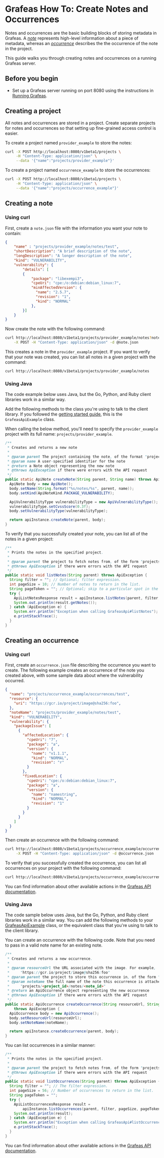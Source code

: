 # Grafeas How To: Create Notes and Occurrences

Notes and occurrences are the basic building blocks of storing metadata in
Grafeas. A _[note](grafeas_concepts.md#notes)_ represents
high-level information about a piece of metadata, whereas an
_[occurrence](grafeas_concepts.md#occurrences)_ describes the
the occurrence of the note in the project.

This guide walks you through creating notes and occurrences on a running Grafeas
server.

## Before you begin
 * Set up a Grafeas server running on port 8080 using the instructions in
  [Running Grafeas](running_grafeas.md).

## Creating a project

All notes and occurrences are stored in a project. Create separate projects for
notes and occurrences so that setting up fine-grained access control is easier.

To create a project named `provider_example` to store the notes:

```bash
curl -X POST http://localhost:8080/v1beta1/projects \
     -H "Content-Type: application/json" \
     --data '{"name":"projects/provider_example"}'
```

To create a project named `occurrence_example` to store the occurrences:

```bash
curl -X POST http://localhost:8080/v1beta1/projects \
     -H "Content-Type: application/json" \
     --data '{"name":"projects/occurrence_example"}'
```

## Creating a note

### Using curl

First, create a `note.json` file with the information you want your note to
contain:

```json
{
    "name" : "projects/provider_example/notes/test",
    "shortDescription": "A brief description of the note",
    "longDescription": "A longer description of the note",
    "kind": "VULNERABILITY",
    "vulnerability": {
        "details": [
        {
            "package": "libexempi3",
            "cpeUri": "cpe:/o:debian:debian_linux:7",
            "minAffectedVersion": {
              "name": "2.5.7",
              "revision": "1",
              "kind": "NORMAL"
            },
        }]
    }
}
```

Now create the note with the following command:

```bash
curl http://localhost:8080/v1beta1/projects/provider_example/notes?note_id=testNote \
    -X POST -H "Content-Type: application/json" -d @note.json
```

This creates a note in the `provider_example` project. If you want to verify
that your note was created, you can list all notes in a given project with the
command:

```bash
curl http://localhost:8080/v1beta1/projects/provider_example/notes
```

### Using Java

The code example below uses Java, but the Go, Python, and Ruby client libraries
work in a similar way.

Add the following methods to the class you're using to talk to the client
library. If you followed the
[getting started guide](https://github.com/grafeas/client-java/#getting-started),
this is the `GrafeasApiExample` class.

When calling the below method, you'll need to specify the `provider_example`
project with its full name: `projects/provider_example`.

```java
/**
 * Creates and returns a new note
 *
 * @param parent The project containing the note, of the format "projects/<project_id>".
 * @param name A user-specified identifier for the note
 * @return a Note object representing the new note
 * @throws ApiException if there were errors with the API request
 */
public static ApiNote createNote(String parent, String name) throws ApiException {
  ApiNote body = new ApiNote();
  body.setName(String.format("%s/notes/%s", parent, name));
  body.setKind(ApiNoteKind.PACKAGE_VULNERABILITY);

  ApiVulnerabilityType vulnerabilityType = new ApiVulnerabilityType();
  vulnerabilityType.setCvssScore(0.3f);
  body.setVulnerabilityType(vulnerabilityType);

  return apiInstance.createNote(parent, body);
}
```

To verify that you successfully created your note, you can list all of the notes
in a given project:

```java
/**
 * Prints the notes in the specified project.
 *
 * @param parent the project to fetch notes from, of the form "projects/<project_id>".
 * @throws ApiException if there were errors with the API request
 */
public static void listNotes(String parent) throws ApiException {
  String filter = ""; // Optional; filter expression.
  int pageSize = 10; // Number of notes to return in the list.
  String pageToken = ""; // Optional; skip to a particular spot in the list.
  try {
    ApiListNotesResponse result = apiInstance.listNotes(parent, filter, pageSize, pageToken);
    System.out.println(result.getNotes());
  } catch (ApiException e) {
    System.err.println("Exception when calling GrafeasApi#listNotes");
    e.printStackTrace();
  }
}
```

## Creating an occurrence

### Using curl

First, create an `occurrence.json` file describing the occurrence you want to
create. The following example creates an occurrence of the note you created
above, with some sample data about where the vulnerability occurred.

```json
{
  "name": "projects/occurrence_example/occurrences/test",
  "resource": {
    "uri": "https://gcr.io/project/image@sha256:foo",
  },
  "noteName": "projects/provider_example/notes/test",
  "kind": "VULNERABILITY",
  "vulnerability": {
    "packageIssue": [
      {
        "affectedLocation": {
          "cpeUri": "7",
          "package": "a",
          "version": {
            "name": "v1.1.1",
            "kind": "NORMAL",
            "revision": "r"
          }
        },
        "fixedLocation": {
          "cpeUri": "cpe:/o:debian:debian_linux:7",
          "package": "a",
          "version": {
            "name": "namestring",
            "kind": "NORMAL",
            "revision": "1"
          }
        }
      }
    ]
  }
}
```

Then create an occurrence with the following command:

```bash
curl http://localhost:8080/v1beta1/projects/occurrence_example/occurrences \
     -X POST -H "Content-Type: application/json" -d @occurrence.json
```

To verify that you successfully created the occurrence, you can list all
occurrences on your project with the following command:

```bash
curl http://localhost:8080/v1beta1/projects/occurrence_example/occurrences
```

You can find information about other available actions in the
[Grafeas API documentation](https://github.com/grafeas/grafeas/blob/669d9cdc0ca804bf7d29dcf6d66bb9d8e94b08b6/v1alpha1/docs/GrafeasApi.md).

### Using Java

The code sample below uses Java, but the Go, Python, and Ruby client libraries
work in a similar way. You can add the following methods to your
[GrafeasApiExample](https://github.com/nhayes/client-java/#getting-started)
class, or the equivalent class that you're using to talk to the client library.

You can create an occurrence with the following code. Note that you need to pass
in a valid note name for an existing note.

```java
/**
 * Creates and returns a new occurrence.
 *
 * @param resourceUrl the URL associated with the image. For example,
 *     "https://gcr.io/project/image@sha256:foo"
 * @param parent the project to store this occurrence in, of the form "projects/<project_id>".
 * @param noteName the full name of the note this occurrence is attached to, of the form
 *     "projects/<project_id>/notes/<note_id>"
 * @return an ApiOccurrence object representing the new occurrence
 * @throws ApiException if there were errors with the API request
 */
public static ApiOccurrence createOccurrence(String resourceUrl, String parent, String noteName)
    throws ApiException {
  ApiOccurrence body = new ApiOccurrence();
  body.setResourceUrl(resourceUrl);
  body.setNoteName(noteName);

  return apiInstance.createOccurrence(parent, body);
}
```

You can list occurrences in a similar manner:

```java
/**
 * Prints the notes in the specified project.
 *
 * @param parent the project to fetch notes from, of the form "projects/<project_id>".
 * @throws ApiException if there were errors with the API request
 */
public static void listOccurrences(String parent) throws ApiException {
  String filter = ""; // The filter expression.
  int pageSize = 56; // Number of occurrences to return in the list.
  String pageToken = "";
  try {
    ApiListOccurrencesResponse result =
        apiInstance.listOccurrences(parent, filter, pageSize, pageToken);
    System.out.println(result);
  } catch (ApiException e) {
    System.err.println("Exception when calling GrafeasApi#listOccurrences");
    e.printStackTrace();
  }
}
```

You can find information about other available actions in the
[Grafeas API documentation](https://github.com/grafeas/grafeas/blob/669d9cdc0ca804bf7d29dcf6d66bb9d8e94b08b6/v1alpha1/docs/GrafeasApi.md).
